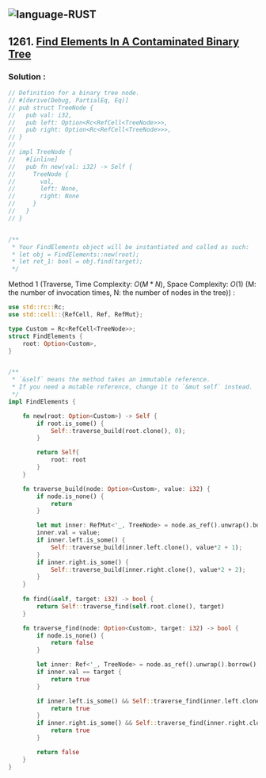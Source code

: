 ![language-RUST](https://img.shields.io/badge/RUST-8d4004?style=for-the-badge&logo=RUST)
---

## 1261. [Find Elements In A Contaminated Binary Tree](https://leetcode.com/problems/find-elements-in-a-contaminated-binary-tree)

### Solution :

```rust
// Definition for a binary tree node.
// #[derive(Debug, PartialEq, Eq)]
// pub struct TreeNode {
//   pub val: i32,
//   pub left: Option<Rc<RefCell<TreeNode>>>,
//   pub right: Option<Rc<RefCell<TreeNode>>>,
// }
// 
// impl TreeNode {
//   #[inline]
//   pub fn new(val: i32) -> Self {
//     TreeNode {
//       val,
//       left: None,
//       right: None
//     }
//   }
// }


/**
 * Your FindElements object will be instantiated and called as such:
 * let obj = FindElements::new(root);
 * let ret_1: bool = obj.find(target);
 */
```
Method 1 (Traverse, Time Complexity: $O(M*N)$, Space Complexity: $O(1)$ (M: the number of invocation times, N: the number of nodes in the tree)) :
```rust
use std::rc::Rc;
use std::cell::{RefCell, Ref, RefMut};

type Custom = Rc<RefCell<TreeNode>>;
struct FindElements {
    root: Option<Custom>,
}


/** 
 * `&self` means the method takes an immutable reference.
 * If you need a mutable reference, change it to `&mut self` instead.
 */
impl FindElements {

    fn new(root: Option<Custom>) -> Self {
        if root.is_some() {
            Self::traverse_build(root.clone(), 0);
        }

        return Self{
            root: root
        }
    }

    fn traverse_build(node: Option<Custom>, value: i32) {
        if node.is_none() {
            return
        }

        let mut inner: RefMut<'_, TreeNode> = node.as_ref().unwrap().borrow_mut();
        inner.val = value;
        if inner.left.is_some() {
            Self::traverse_build(inner.left.clone(), value*2 + 1);
        }
        if inner.right.is_some() {
            Self::traverse_build(inner.right.clone(), value*2 + 2);
        }
    }
    
    fn find(&self, target: i32) -> bool {
        return Self::traverse_find(self.root.clone(), target)
    }

    fn traverse_find(node: Option<Custom>, target: i32) -> bool {
        if node.is_none() {
            return false
        }

        let inner: Ref<'_, TreeNode> = node.as_ref().unwrap().borrow();
        if inner.val == target {
            return true
        }

        if inner.left.is_some() && Self::traverse_find(inner.left.clone(), target) {
            return true
        }
        if inner.right.is_some() && Self::traverse_find(inner.right.clone(), target) {
            return true
        }

        return false
    }
}
```
